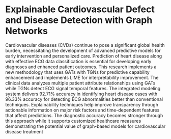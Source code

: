 # Explainable Cardiovascular Defect and Disease Detection with Graph Networks
Cardiovascular diseases (CVDs) continue to pose a significant global health burden, necessitating the development of advanced predictive models for early intervention and personalized care. Prediction of heart disease along with effective ECG data classification is essential for developing early diagnoses and enhanced patient outcomes. This research implements a new methodology that uses GATs with TGNs for predictive capability enhancement and implements LIME for interpretability improvement. The clinical data analyzes multiple patient attribute relationships using GATs while TGNs detect ECG signal temporal features. The integrated modeling system delivers 92.71% accuracy in identifying heart disease cases with 96.33% accuracy for detecting ECG abnormalities better than conventional techniques. Explainability techniques help improve transparency through actionable information on major risk factors and time-dependent features that affect predictions. The diagnostic accuracy becomes stronger through this approach while it supports customized healthcare measures demonstrating the potential value of graph-based models for cardiovascular disease treatment
